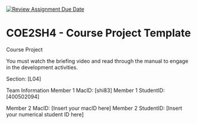 [![Review Assignment Due Date](https://classroom.github.com/assets/deadline-readme-button-22041afd0340ce965d47ae6ef1cefeee28c7c493a6346c4f15d667ab976d596c.svg)](https://classroom.github.com/a/mLqiHWLE)
# COE2SH4 - Course Project Template
Course Project

You must watch the briefing video and read through the manual to engage in the development activities.


Section: [L04]

Team Information
Member 1 MacID: [shi83]
Member 1 StudentID: [400502094]

Member 2 MacID: [Insert your macID here]
Member 2 StudentID: [Insert your numerical student ID here]
